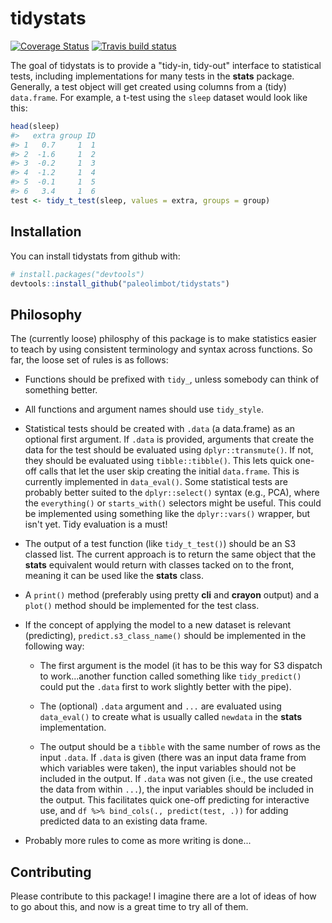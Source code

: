 
<!-- README.md is generated from README.Rmd. Please edit that file -->
tidystats
=========

[![Coverage Status](https://img.shields.io/codecov/c/github/paleolimbot/tidystats/master.svg)](https://codecov.io/github/paleolimbot/tidystats?branch=master) [![Travis build status](https://travis-ci.org/paleolimbot/tidystats.svg?branch=master)](https://travis-ci.org/paleolimbot/tidystats)

The goal of tidystats is to provide a "tidy-in, tidy-out" interface to statistical tests, including implementations for many tests in the **stats** package. Generally, a test object will get created using columns from a (tidy) `data.frame`. For example, a t-test using the `sleep` dataset would look like this:

``` r
head(sleep)
#>   extra group ID
#> 1   0.7     1  1
#> 2  -1.6     1  2
#> 3  -0.2     1  3
#> 4  -1.2     1  4
#> 5  -0.1     1  5
#> 6   3.4     1  6
test <- tidy_t_test(sleep, values = extra, groups = group)
```

Installation
------------

You can install tidystats from github with:

``` r
# install.packages("devtools")
devtools::install_github("paleolimbot/tidystats")
```

Philosophy
----------

The (currently loose) philosphy of this package is to make statistics easier to teach by using consistent terminology and syntax across functions. So far, the loose set of rules is as follows:

-   Functions should be prefixed with `tidy_`, unless somebody can think of something better.

-   All functions and argument names should use `tidy_style`.

-   Statistical tests should be created with `.data` (a data.frame) as an optional first argument. If `.data` is provided, arguments that create the data for the test should be evaluated using `dplyr::transmute()`. If not, they should be evaluated using `tibble::tibble()`. This lets quick one-off calls that let the user skip creating the initial `data.frame`. This is currently implemented in `data_eval()`. Some statistical tests are probably better suited to the `dplyr::select()` syntax (e.g., PCA), where the `everything()` or `starts_with()` selectors might be useful. This could be implemented using something like the `dplyr::vars()` wrapper, but isn't yet. Tidy evaluation is a must!

-   The output of a test function (like `tidy_t_test()`) should be an S3 classed list. The current approach is to return the same object that the **stats** equivalent would return with classes tacked on to the front, meaning it can be used like the **stats** class.

-   A `print()` method (preferably using pretty **cli** and **crayon** output) and a `plot()` method should be implemented for the test class.

-   If the concept of applying the model to a new dataset is relevant (predicting), `predict.s3_class_name()` should be implemented in the following way:

    -   The first argument is the model (it has to be this way for S3 dispatch to work...another function called something like `tidy_predict()` could put the `.data` first to work slightly better with the pipe).

    -   The (optional) `.data` argument and `...` are evaluated using `data_eval()` to create what is usually called `newdata` in the **stats** implementation.

    -   The output should be a `tibble` with the same number of rows as the input `.data`. If `.data` is given (there was an input data frame from which variables were taken), the input variables should not be included in the output. If `.data` was not given (i.e., the use created the data from within `...`), the input variables should be included in the output. This facilitates quick one-off predicting for interactive use, and `df %>% bind_cols(., predict(test, .))` for adding predicted data to an existing data frame.

-   Probably more rules to come as more writing is done...

Contributing
------------

Please contribute to this package! I imagine there are a lot of ideas of how to go about this, and now is a great time to try all of them.
